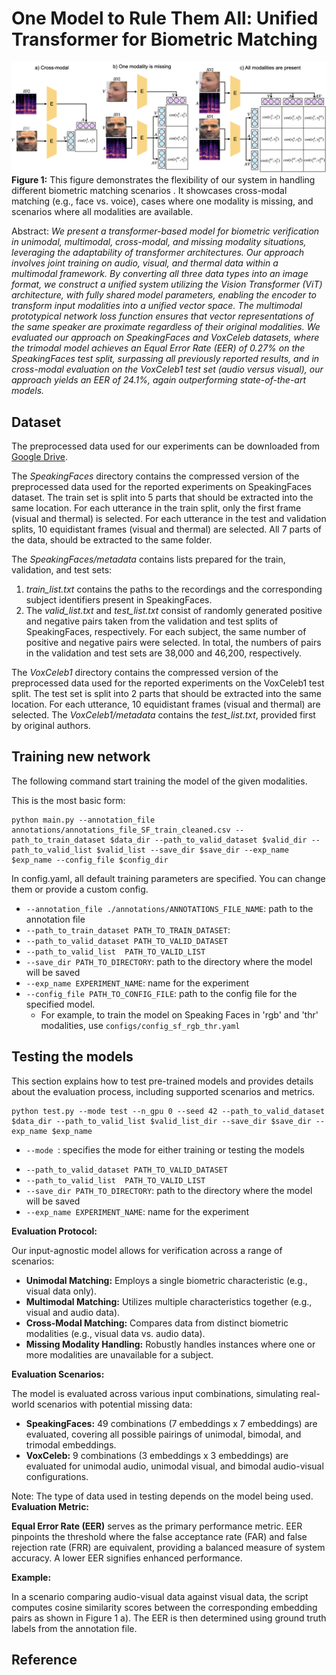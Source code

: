 
# One Model to Rule Them All: Unified Transformer for Biometric Matching

![One Model to Rule Them All: Unified Transformer for Biometric Matching](data/eval_VC1.png)
**Figure 1:** This figure demonstrates the flexibility of our system in handling different biometric matching scenarios . It showcases cross-modal matching (e.g., face vs. voice), cases where one modality is missing, and scenarios where all modalities are available.

Abstract: *We present a transformer-based model for biometric verification in unimodal, multimodal, cross-modal, and missing modality situations, leveraging the adaptability of transformer architectures. Our approach involves joint training on audio, visual, and thermal data within a multimodal framework. By converting all three data types into an image format, we construct a unified system utilizing the Vision Transformer (ViT) architecture, with fully shared model parameters,  enabling the encoder to transform input modalities into a unified vector space. The multimodal prototypical network loss function ensures that vector representations of the same speaker are proximate regardless of their original modalities. We evaluated our approach on SpeakingFaces and VoxCeleb datasets, where the trimodal model achieves an Equal Error Rate (EER) of 0.27% on the SpeakingFaces test split, surpassing all previously reported results, and in cross-modal evaluation on the VoxCeleb1 test set (audio versus visual), our approach yields an EER of 24.1%, again outperforming state-of-the-art models.*


## Dataset

The preprocessed data used for our experiments can be downloaded from [Google Drive](https://drive.google.com/drive/folders/16T3FKwBbCkrgaJhEGFDw8pqR_z30eP7U?usp=sharing).

The *SpeakingFaces* directory contains the compressed version of the preprocessed data used for the reported experiments on SpeakingFaces dataset. The train set is split into 5 parts that should be extracted into the same location. For each utterance in the train split, only the first frame (visual and thermal) is selected. For each utterance in the test and validation splits, 10 equidistant frames (visual and thermal) are selected. All 7 parts of the data, should be extracted to the same folder. 

The *SpeakingFaces/metadata* contains lists prepared for the train, validation, and test sets:
1) *train_list.txt* contains the paths to the recordings and the corresponding subject identifiers present in SpeakingFaces. 
2) The *valid_list.txt* and *test_list.txt* consist of randomly generated positive and negative pairs taken from the validation and test splits of SpeakingFaces, respectively. For each subject, the same number of positive and negative pairs were selected. In total, the numbers of pairs in the validation and test sets are 38,000 and 46,200, respectively.

The *VoxCeleb1* directory contains the compressed version of the preprocessed data used for the reported experiments on the VoxCeleb1 test split. The test set is split into 2 parts that should be extracted into the same location. For each utterance, 10 equidistant frames (visual and thermal) are selected. 
The *VoxCeleb1/metadata* contains the *test_list.txt*, provided first by original authors.

## Training new network
The following command start training the model of the given modalities.

This is the most basic form:
```
python main.py --annotation_file annotations/annotations_file_SF_train_cleaned.csv --path_to_train_dataset $data_dir --path_to_valid_dataset $valid_dir --path_to_valid_list $valid_list --save_dir $save_dir --exp_name $exp_name --config_file $config_dir
```

In config.yaml, all default training parameters are specified. You can change them or provide a custom config.

<!-- - `--data_type`: allows to chose modality of the model
     - unimodal:'rgb', 'thr', 'wav'
     - bimodal: 'rgb wav' ,'rgb thr', 'wav thr'
     - trimodal: 'rgb wav thr'
     - Note: all three modalities can be used on SpeakingFaces dataset,  'rgb' and 'wav', and their combination only can be used in case of VoxCeleb dataset -->
- `--annotation_file ./annotations/ANNOTATIONS_FILE_NAME`: path to the annotation file
- `--path_to_train_dataset PATH_TO_TRAIN_DATASET`:
- `--path_to_valid_dataset PATH_TO_VALID_DATASET`
- `--path_to_valid_list  PATH_TO_VALID_LIST`
- `--save_dir PATH_TO_DIRECTORY`: path to the directory where the model will be saved
- `--exp_name EXPERIMENT_NAME`: name for the experiment
- `--config_file PATH_TO_CONFIG_FILE`: path to the config file for the specified model. 
     - For example, to train the model on Speaking Faces in 'rgb' and 'thr' modalities, use `configs/config_sf_rgb_thr.yaml`
<!-- - `--exp_name`  TODO should not be the parameter-->
<!-- - `--config_file PATH_TO_CONFIG_FILE` -- TODO add this if possible -->
<!-- ```
python main.py --data_type rgb wav thr --annotation_file annotations/annotations_file_SF_train_cleaned.csv --path_to_train_dataset $data_dir --path_to_valid_dataset $valid_dir --path_to_valid_list $valid_list --save_dir results --exp_name exp1 --num_epochs $n_epochs --n_ways 40 --n_batch 300 --lr 0.000004--weight_decay 0.01
``` -->


## Testing the models
This section explains how to test pre-trained models and provides details about the evaluation process, including supported scenarios and metrics.

```
python test.py --mode test --n_gpu 0 --seed 42 --path_to_valid_dataset $data_dir --path_to_valid_list $valid_list_dir --save_dir $save_dir --exp_name $exp_name
```
- `--mode `: specifies the mode for either training or testing the models
<!-- - `--annotation_file ./annotations/ANNOTATIONS_FILE_NAME`: path to the annotation file -->
<!-- - `--path_to_train_dataset PATH_TO_TRAIN_DATASET`: -->
- `--path_to_valid_dataset PATH_TO_VALID_DATASET`
- `--path_to_valid_list  PATH_TO_VALID_LIST`
- `--save_dir PATH_TO_DIRECTORY`: path to the directory where the model will be saved
- `--exp_name EXPERIMENT_NAME`: name for the experiment
<!-- - `--config_file PATH_TO_CONFIG_FILE`: path to the config file for the specified model.  -->
<!-- - For example, to train the model on Speaking Faces in 'rgb' and 'thr' modalities, use `configs/config_sf_rgb_thr.yaml` -->

**Evaluation Protocol:**

Our input-agnostic model allows for verification across a range of scenarios:

*   **Unimodal Matching:** Employs a single biometric characteristic (e.g., visual data only).
*   **Multimodal Matching:** Utilizes multiple characteristics together (e.g., visual and audio data).
*   **Cross-Modal Matching:**  Compares data from distinct biometric modalities (e.g., visual data vs. audio data).
*   **Missing Modality Handling:**  Robustly handles instances where one or more modalities are unavailable for a subject.

**Evaluation Scenarios:**

The model is evaluated across various input combinations, simulating real-world scenarios with potential missing data:

*   **SpeakingFaces:** 49 combinations (7 embeddings x 7 embeddings) are evaluated, covering all possible pairings of unimodal, bimodal, and trimodal embeddings.
*   **VoxCeleb:**  9 combinations (3 embeddings x 3 embeddings) are evaluated for unimodal audio, unimodal visual, and bimodal audio-visual configurations.

Note: The type of data used in testing depends on the model being used.
**Evaluation Metric:**

**Equal Error Rate (EER)** serves as the primary performance metric. EER pinpoints the threshold where the false acceptance rate (FAR) and false rejection rate (FRR) are equivalent, providing a balanced measure of system accuracy. A lower EER signifies enhanced performance.

**Example:**

In a scenario comparing audio-visual data against visual data, the script computes cosine similarity scores between the corresponding embedding pairs as shown in Figure 1 a). The EER is then determined using ground truth labels from the annotation file. 


## Reference

